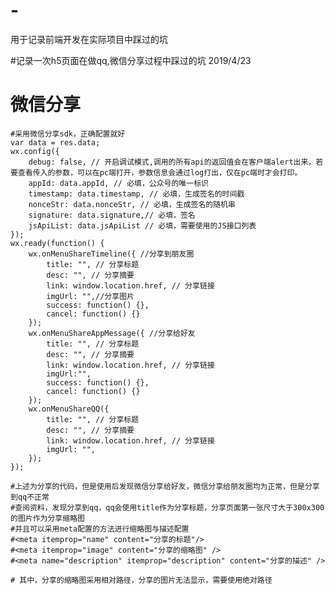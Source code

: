 # -
用于记录前端开发在实际项目中踩过的坑

#记录一次h5页面在做qq,微信分享过程中踩过的坑     2019/4/23
  # 微信分享
    #采用微信分享sdk，正确配置就好
    var data = res.data;
    wx.config({
        debug: false, // 开启调试模式,调用的所有api的返回值会在客户端alert出来，若要查看传入的参数，可以在pc端打开，参数信息会通过log打出，仅在pc端时才会打印。
        appId: data.appId, // 必填，公众号的唯一标识
        timestamp: data.timestamp, // 必填，生成签名的时间戳
        nonceStr: data.nonceStr, // 必填，生成签名的随机串
        signature: data.signature,// 必填，签名
        jsApiList: data.jsApiList // 必填，需要使用的JS接口列表
    });
    wx.ready(function() {
        wx.onMenuShareTimeline({ //分享到朋友圈
            title: "", // 分享标题
            desc: "", // 分享摘要
            link: window.location.href, // 分享链接
            imgUrl: "",//分享图片
            success: function() {},
            cancel: function() {}
        });
        wx.onMenuShareAppMessage({ //分享给好友
            title: "", // 分享标题
            desc: "", // 分享摘要
            link: window.location.href, // 分享链接
            imgUrl:"",
            success: function() {},
            cancel: function() {}
        });
        wx.onMenuShareQQ({
            title: "", // 分享标题
            desc: "", // 分享摘要
            link: window.location.href, // 分享链接
            imgUrl: "",
        });
    });
    
    #上述为分享的代码，但是使用后发现微信分享给好友，微信分享给朋友圈均为正常，但是分享到qq不正常
    #查阅资料，发现分享到qq，qq会使用title作为分享标题，分享页面第一张尺寸大于300x300的图片作为分享缩略图
    #并且可以采用meta配置的方法进行缩略图与描述配置
    #<meta itemprop="name" content="分享的标题"/>
    #<meta itemprop="image" content="分享的缩略图" />
    #<meta name="description" itemprop="description" content="分享的描述" />
    
    # 其中，分享的缩略图采用相对路径，分享的图片无法显示，需要使用绝对路径
